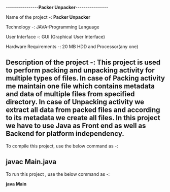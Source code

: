 ----------------**Packer Unpacker**----------------

Name of the project -: **Packer Unpacker**

Technology -: JAVA-Programming Language

User Interface -: GUI (Graphical User Interface)

Hardware Requirements -: 20 MB HDD and Processor(any one)

Description of the project -: This project is used to perform packing and unpacking activity for multiple types of files. 
                              In case of Packing activity me maintain one file which contains metadata and data of multiple files from specified directory. 
                              In case of Unpacking activity we extract all data from packed files and according to its metadata we create all files. 
                              In this project we have to use Java as Front end as well as Backend for platform independency.
-----------------------------------------------------------------------------------------------------------------------------------------------------------------
To compile this project, use the below command as -:

**javac Main.java**
-----------------------------------------------------------------------------------------------------------------------------------------------------------------
To run this project , use the below command as -:

**java Main**
